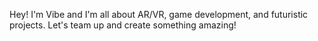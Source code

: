 Hey! I'm Vibe and I'm all about AR/VR, game development, and futuristic projects. Let's team up and create something amazing!
